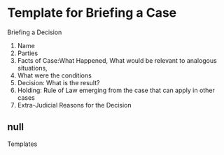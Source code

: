 # Template for Briefing a Case

Briefing a Decision
1. Name
2. Parties
3. Facts of Case:What Happened, What would be relevant to analogous situations,
 4.  What were the conditions
 5. Decision: What is the result? 
 6. Holding: Rule of Law emerging from the case that can apply in other cases
 7. Extra-Judicial Reasons for the Decision

## null

Templates

